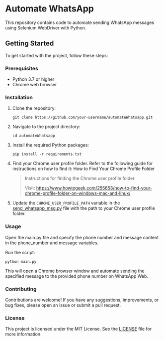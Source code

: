 # Automate WhatsApp

This repository contains code to automate sending WhatsApp messages using Selenium WebDriver with Python.

## Getting Started

To get started with the project, follow these steps:

### Prerequisites

- Python 3.7 or higher
- Chrome web browser

### Installation

1. Clone the repository:

    ```shell
    git clone https://github.com/your-username/automateWhatsapp.git
    ```   
2. Navigate to the project directory:
    ```shell
    cd automateWhatsapp
    ```
3. Install the required Python packages:
    ```shell
    pip install -r requirements.txt
    ```
4. Find your Chrome user profile folder. Refer to the following guide for instructions on how to find it: How to Find Your Chrome Profile Folder
    > Instructions for finding the Chrome user profile folder.
    > 
    > Visit: https://www.howtogeek.com/255653/how-to-find-your-chrome-profile-folder-on-windows-mac-and-linux/

5. Update the `CHROME_USER_PROFILE_PATH` variable in the [send_whatsapp_msg.py](send_whatsapp_msg.py) file with the path to your Chrome user profile folder.


### Usage
Open the main.py file and specify the phone number and message content in the phone_number and message variables.

Run the script:
```shell
python main.py
```
This will open a Chrome browser window and automate sending the specified message to the provided phone number on WhatsApp Web.

### Contributing
Contributions are welcome! If you have any suggestions, improvements, or bug fixes, please open an issue or submit a pull request.

### License
This project is licensed under the MIT License. See the [LICENSE](LICENSE) file for more information.